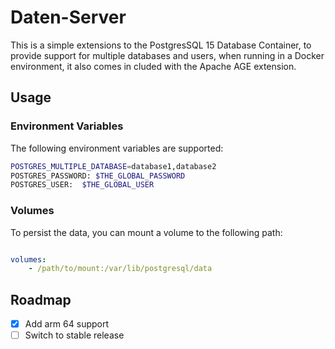 # Daten-Server

This is a simple extensions to the PostgresSQL 15 Database Container, to provide support
for multiple databases and users, when running in a Docker environment, it also comes in
cluded with the Apache AGE extension.

## Usage

### Environment Variables

The following environment variables are supported:

```bash
POSTGRES_MULTIPLE_DATABASE=database1,database2
POSTGRES_PASSWORD: $THE_GLOBAL_PASSWORD
POSTGRES_USER:  $THE_GLOBAL_USER
```

### Volumes

To persist the data, you can mount a volume to the following path:

```yaml

volumes:
    - /path/to/mount:/var/lib/postgresql/data
```
## Roadmap

- [x] Add arm 64 support
- [ ] Switch to stable release